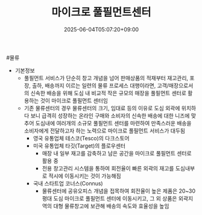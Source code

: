 ﻿---
title: "마이크로 풀필먼트센터"
date: 2025-06-04T05:07:20+09:00
lastmod: 2025-06-04T05:07:20+09:00
type: docs
sidebar:
  open: true
weight: 9
---
<div style="display:none">
  <meta property="article:published_time" content="2025-06-03T20:07:20Z" />
  <meta property="article:modified_time" content="2025-06-03T20:07:20Z" />
</div>
#물류 

- 기본정보
	- 풀필먼트 서비스가 단순히 창고 개념을 넘어 판매상품의 적재부터 재고관리, 포장, 출하, 배송까지 이르는 일련의 물류 프로세스 대행이라면, 고객/매장으로서의 신속한 배송을 위해 도심 내 비교적 작은 규모의 매장을 풀필먼트 센터로 활용하는 것이 마이크로 풀필먼트 센터임
	- 기존 물류센터의 경우 물류센터의 크기, 임대료 등의 이유로 도심 외곽에 위치하다 보니 급격히 성장하는 온라인 구매와 소비자의 신속한 배송에 대한 니즈에 맞추어 도심내에 여러개의 소규모 풀필먼트 센터를 마련하여 만족스러운 배송을 소비자에게 전달하고자 하는 노력으로 마이크로 풀필먼트 서비스가 대두됨
		-  영국 유통업체 테스코(Tesco)의 다크스토어
		- 미국 유통업체 타깃(Target)의 플로우센터
			- 매장 내 일부 재고를 감축하고 남은 공간을 마이크로 풀필먼트 센터로 활용 중
			- 전용 창고관리 시스템을 통하여 회전율이 빠른 외곽의 재고를 도심내부로 적시에 이동시키는 것이 가능해짐
		-  국내 스타트업 코너스(Connus)
			-  물류센터에 공유오피스 개념을 접목하여 회전율이 높은 제품은 20~30평대 도심 마이크로 풀필먼트 센터에 이동시키고, 그 외 상품은 외곽지역의 대형 물류창고에 보관해 배송의 속도와 효율성을 높임
